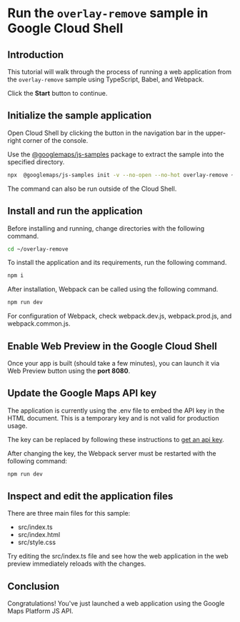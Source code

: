 # Run the `overlay-remove` sample in Google Cloud Shell

<walkthrough-tutorial-duration duration="10"/>

## Introduction

This tutorial will walk through the process of running a web application from
the `overlay-remove` sample using TypeScript, Babel, and Webpack.

Click the **Start** button to continue.

## Initialize the sample application

Open Cloud Shell by clicking the
<walkthrough-cloud-shell-icon></walkthrough-cloud-shell-icon> button in the
navigation bar in the upper-right corner of the console.

Use the [@googlemaps/js-samples](https://www.npmjs.com/package/@googlemaps/js-samples) package to 
extract the sample into the specified directory.

```bash
npx  @googlemaps/js-samples init -v --no-open --no-hot overlay-remove ~/overlay-remove
```

The command can also be run outside of the Cloud Shell.

## Install and run the application

Before installing and running, change directories with the following command.

```bash
cd ~/overlay-remove
```

To install the application and its requirements, run the following command.

```bash
npm i
```

After installation, Webpack can be called using the following command.

```bash
npm run dev
```

For configuration of Webpack, check
<walkthrough-editor-open-file filePath="overlay-remove/webpack.dev.js">webpack.dev.js</walkthrough-editor-open-file>,
<walkthrough-editor-open-file filePath="overlay-remove/webpack.prod.js">webpack.prod.js</walkthrough-editor-open-file>,
and
<walkthrough-editor-open-file filePath="overlay-remove/webpack.common.js">webpack.common.js</walkthrough-editor-open-file>.

## Enable Web Preview in the Google Cloud Shell

Once your app is built (should take a few minutes), you can launch it via
<walkthrough-spotlight-pointer target="cloudshell" spotlightId="devshell-web-preview-button">Web
Preview button</walkthrough-spotlight-pointer> using the **port 8080**.

## Update the Google Maps API key

The application is currently using the
<walkthrough-editor-open-file filePath="overlay-remove/.env">.env</walkthrough-editor-open-file>
file to embed the API key in the HTML document. This is a temporary key and is
not valid for production usage.

The key can be replaced by following these instructions to
[get an api key](https://developers.google.com/maps/documentation/javascript/get-api-key).

After changing the key, the Webpack server must be restarted with the following
command:

```bash
npm run dev
```

## Inspect and edit the application files

There are three main files for this sample:

*   <walkthrough-editor-open-file filePath="overlay-remove/src/index.ts">src/index.ts</walkthrough-editor-open-file>
*   <walkthrough-editor-open-file filePath="overlay-remove/src/index.html">src/index.html</walkthrough-editor-open-file>
*   <walkthrough-editor-open-file filePath="overlay-remove/src/style.css">src/style.css</walkthrough-editor-open-file>

Try editing the <walkthrough-editor-open-file filePath="overlay-remove/src/index.ts">src/index.ts</walkthrough-editor-open-file> file and see how the web application in the web preview immediately reloads with the changes.

## Conclusion

<walkthrough-conclusion-trophy></walkthrough-conclusion-trophy>

Congratulations! You've just launched a web application using the Google Maps
Platform JS API.
